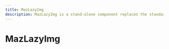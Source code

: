 ```yaml
---
title: MazLazyImg
description: MazLazyImg is a stand-alone component replaces the standard html button with a beautiful design system. Many options like colors, sizes, disabled state, loading state, includes icons. Support of router-link and nuxt-link
---
```


# MazLazyImg

<MazLazyImg src="https://pbs.twimg.com/profile_images/598181608198381570/-cFG43y2_400x400.jpg" />